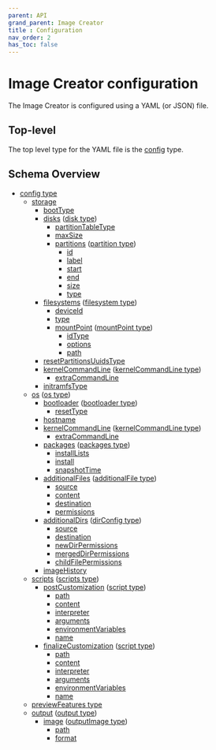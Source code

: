 ```yaml
---
parent: API
grand_parent: Image Creator
title : Configuration
nav_order: 2
has_toc: false
---
```


# Image Creator configuration

The Image Creator is configured using a YAML (or JSON) file.

## Top-level

The top level type for the YAML file is the [config](./configuration/config.md) type.

## Schema Overview

- [config type](./configuration/config.md)
  - [storage](../../imagecustomizer/api/configuration/config.md#storage-storage)
    - [bootType](../../imagecustomizer/api/configuration/storage.md#boottype-string)
    - [disks](../../imagecustomizer/api/configuration/storage.md#disks-disk) ([disk type](../../imagecustomizer/api/configuration/disk.md))
      - [partitionTableType](../../imagecustomizer/api/configuration/disk.md#partitiontabletype-string)
      - [maxSize](../../imagecustomizer/api/configuration/disk.md#maxsize-uint64)
      - [partitions](../../imagecustomizer/api/configuration/disk.md#partitions-partition) ([partition type](../../imagecustomizer/api/configuration/partition.md))
        - [id](../../imagecustomizer/api/configuration/partition.md#id-string)
        - [label](../../imagecustomizer/api/configuration/partition.md#label-string)
        - [start](../../imagecustomizer/api/configuration/partition.md#start-uint64)
        - [end](../../imagecustomizer/api/configuration/partition.md#end-uint64)
        - [size](../../imagecustomizer/api/configuration/partition.md#size-uint64)
        - [type](../../imagecustomizer/api/configuration/partition.md#type-string)
    - [filesystems](../../imagecustomizer/api/configuration/storage.md#filesystems-filesystem) ([filesystem type](../../imagecustomizer/api/configuration/filesystem.md))
      - [deviceId](../../imagecustomizer/api/configuration/filesystem.md#deviceid-string)
      - [type](../../imagecustomizer/api/configuration/filesystem.md#type-string)
      - [mountPoint](../../imagecustomizer/api/configuration/filesystem.md#mountpoint-mountpoint) ([mountPoint type](../../imagecustomizer/api/configuration/mountpoint.md))
        - [idType](../../imagecustomizer/api/configuration/mountpoint.md#idtype-string)
        - [options](../../imagecustomizer/api/configuration/mountpoint.md#options-string)
        - [path](../../imagecustomizer/api/configuration/mountpoint.md#path-string)
    - [resetPartitionsUuidsType](../../imagecustomizer/api/configuration/storage.md#resetpartitionsuuidstype-string)
    - [kernelCommandLine](../../imagecustomizer/api/configuration/iso.md#kernelcommandline-kernelcommandline) ([kernelCommandLine type](../../imagecustomizer/api/configuration/kernelcommandline.md))
      - [extraCommandLine](../../imagecustomizer/api/configuration/kernelcommandline.md#extracommandline-string)
    - [initramfsType](../../imagecustomizer/api/configuration/iso.md#initramfstype-string)
  - [os](../../imagecustomizer/api/configuration/config.md#os-os) ([os type](../../imagecustomizer/api/configuration/os.md))
    - [bootloader](../../imagecustomizer/api/configuration/os.md#bootloader-bootloader) ([bootloader type](../../imagecustomizer/api/configuration/bootloader.md))
      - [resetType](../../imagecustomizer/api/configuration/bootloader.md#resettype-string)
    - [hostname](../../imagecustomizer/api/configuration/os.md#hostname-string)
    - [kernelCommandLine](../../imagecustomizer/api/configuration/os.md#kernelcommandline-kernelcommandline) ([kernelCommandLine type](../../imagecustomizer/api/configuration/kernelcommandline.md))
      - [extraCommandLine](../../imagecustomizer/api/configuration/kernelcommandline.md#extracommandline-string)
    - [packages](../../imagecustomizer/api/configuration/os.md#packages-packages) ([packages type](../../imagecustomizer/api/configuration/packages.md))
      - [installLists](../../imagecustomizer/api/configuration/packages.md#installlists-string)
      - [install](../../imagecustomizer/api/configuration/packages.md#install-string)
      - [snapshotTime](../../imagecustomizer/api/configuration/packages.md#snapshottime-string)
    - [additionalFiles](../../imagecustomizer/api/configuration/os.md#additionalfiles-additionalfile) ([additionalFile type](../../imagecustomizer/api/configuration/additionalfile.md))
      - [source](../../imagecustomizer/api/configuration/additionalfile.md#source-string)
      - [content](../../imagecustomizer/api/configuration/additionalfile.md#content-string)
      - [destination](../../imagecustomizer/api/configuration/additionalfile.md#destination-string)
      - [permissions](../../imagecustomizer/api/configuration/additionalfile.md#permissions-string)
    - [additionalDirs](../../imagecustomizer/api/configuration/os.md#additionaldirs-dirconfig) ([dirConfig type](../../imagecustomizer/api/configuration/dirconfig.md))
      - [source](../../imagecustomizer/api/configuration/dirconfig.md#source-string)
      - [destination](../../imagecustomizer/api/configuration/dirconfig.md#destination-string)
      - [newDirPermissions](../../imagecustomizer/api/configuration/dirconfig.md#newdirpermissions-string)
      - [mergedDirPermissions](../../imagecustomizer/api/configuration/dirconfig.md#mergeddirpermissions-string)
      - [childFilePermissions](../../imagecustomizer/api/configuration/dirconfig.md#childfilepermissions-string)
    - [imageHistory](../../imagecustomizer/api/configuration/os.md#imagehistory-string)
  - [scripts](../../imagecustomizer/api/configuration/config.md#scripts-scripts) ([scripts type](../../imagecustomizer/api/configuration/scripts.md))
    - [postCustomization](../../imagecustomizer/api/configuration/scripts.md#postcustomization-script) ([script type](../../imagecustomizer/api/configuration/script.md))
      - [path](../../imagecustomizer/api/configuration/script.md#path-string)
      - [content](../../imagecustomizer/api/configuration/script.md#content-string)
      - [interpreter](../../imagecustomizer/api/configuration/script.md#interpreter-string)
      - [arguments](../../imagecustomizer/api/configuration/script.md#arguments-string)
      - [environmentVariables](../../imagecustomizer/api/configuration/script.md#environmentvariables-mapstring-string)
      - [name](../../imagecustomizer/api/configuration/script.md#name-string)
    - [finalizeCustomization](../../imagecustomizer/api/configuration/scripts.md#finalizecustomization-script) ([script type](../../imagecustomizer/api/configuration/script.md))
      - [path](../../imagecustomizer/api/configuration/script.md#path-string)
      - [content](../../imagecustomizer/api/configuration/script.md#content-string)
      - [interpreter](../../imagecustomizer/api/configuration/script.md#interpreter-string)
      - [arguments](../../imagecustomizer/api/configuration/script.md#arguments-string)
      - [environmentVariables](../../imagecustomizer/api/configuration/script.md#environmentvariables-mapstring-string)
      - [name](../../imagecustomizer/api/configuration/script.md#name-string)
  - [previewFeatures type](../../imagecustomizer/api/configuration/config.md#previewfeatures-string)
  - [output](../../imagecustomizer/api/configuration/config.md#output-output) ([output type](../../imagecustomizer/api/configuration/output.md))
    - [image](../../imagecustomizer/api/configuration/output.md#image-outputimage) ([outputImage type](../../imagecustomizer/api/configuration/outputImage.md))
      - [path](../../imagecustomizer/api/configuration/outputImage.md#path-string)
      - [format](../../imagecustomizer/api/configuration/outputImage.md#format-string)
